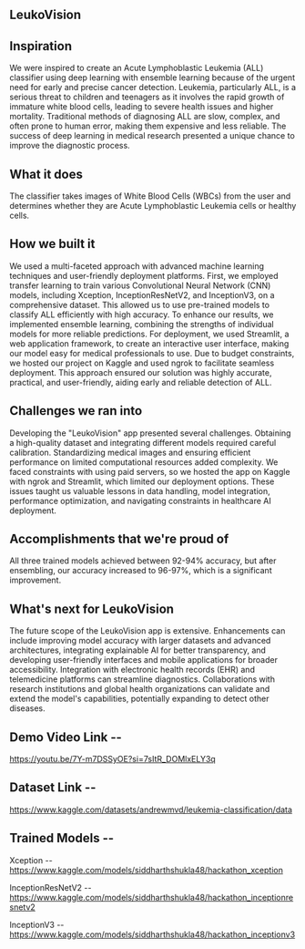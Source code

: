##                                                             LeukoVision

## Inspiration
We were inspired to create an Acute Lymphoblastic Leukemia (ALL) classifier using deep learning with ensemble learning because of the urgent need for early and precise cancer detection. Leukemia, particularly ALL, is a serious threat to children and teenagers as it involves the rapid growth of immature white blood cells, leading to severe health issues and higher mortality. Traditional methods of diagnosing ALL are slow, complex, and often prone to human error, making them expensive and less reliable. The success of deep learning in medical research presented a unique chance to improve the diagnostic process.

## What it does
The classifier takes images of White Blood Cells (WBCs) from the user and determines whether they are Acute Lymphoblastic Leukemia cells or healthy cells.

## How we built it
We used a multi-faceted approach with advanced machine learning techniques and user-friendly deployment platforms. First, we employed transfer learning to train various Convolutional Neural Network (CNN) models, including Xception, InceptionResNetV2, and InceptionV3, on a comprehensive dataset. This allowed us to use pre-trained models to classify ALL efficiently with high accuracy. To enhance our results, we implemented ensemble learning, combining the strengths of individual models for more reliable predictions. For deployment, we used Streamlit, a web application framework, to create an interactive user interface, making our model easy for medical professionals to use. Due to budget constraints, we hosted our project on Kaggle and used ngrok to facilitate seamless deployment. This approach ensured our solution was highly accurate, practical, and user-friendly, aiding early and reliable detection of ALL.

## Challenges we ran into
Developing the "LeukoVision" app presented several challenges. Obtaining a high-quality dataset and integrating different models required careful calibration. Standardizing medical images and ensuring efficient performance on limited computational resources added complexity. We faced constraints with using paid servers, so we hosted the app on Kaggle with ngrok and Streamlit, which limited our deployment options. These issues taught us valuable lessons in data handling, model integration, performance optimization, and navigating constraints in healthcare AI deployment.

## Accomplishments that we're proud of
All three trained models achieved between 92-94% accuracy, but after ensembling, our accuracy increased to 96-97%, which is a significant improvement.

## What's next for LeukoVision
The future scope of the LeukoVision app is extensive. Enhancements can include improving model accuracy with larger datasets and advanced architectures, integrating explainable AI for better transparency, and developing user-friendly interfaces and mobile applications for broader accessibility. Integration with electronic health records (EHR) and telemedicine platforms can streamline diagnostics. Collaborations with research institutions and global health organizations can validate and extend the model's capabilities, potentially expanding to detect other diseases.


## Demo Video Link --
https://youtu.be/7Y-m7DSSyOE?si=7sItR_DOMlxELY3q

## Dataset Link -- 
https://www.kaggle.com/datasets/andrewmvd/leukemia-classification/data

## Trained Models --
Xception -- https://www.kaggle.com/models/siddharthshukla48/hackathon_xception

InceptionResNetV2 -- https://www.kaggle.com/models/siddharthshukla48/hackathon_inceptionresnetv2

InceptionV3 -- https://www.kaggle.com/models/siddharthshukla48/hackathon_inceptionv3




